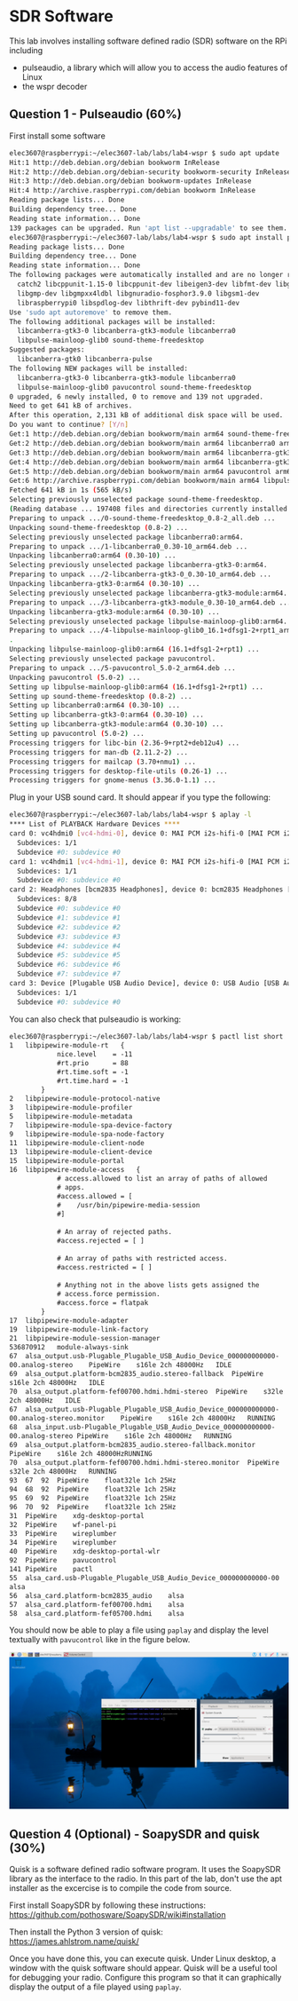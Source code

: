 # SDR Software
This lab involves installing software defined radio (SDR) software on the RPi including
 * pulseaudio, a library which will allow you to access the audio features of Linux
 * the wspr decoder

## Question 1 -  Pulseaudio (60\%)
First install some software
```bash
elec3607@raspberrypi:~/elec3607-lab/labs/lab4-wspr $ sudo apt update
Hit:1 http://deb.debian.org/debian bookworm InRelease
Hit:2 http://deb.debian.org/debian-security bookworm-security InRelease
Hit:3 http://deb.debian.org/debian bookworm-updates InRelease                  
Hit:4 http://archive.raspberrypi.com/debian bookworm InRelease                 
Reading package lists... Done
Building dependency tree... Done
Reading state information... Done
139 packages can be upgraded. Run 'apt list --upgradable' to see them.
elec3607@raspberrypi:~/elec3607-lab/labs/lab4-wspr $ sudo apt install pavucontrol
Reading package lists... Done
Building dependency tree... Done
Reading state information... Done
The following packages were automatically installed and are no longer required:
  catch2 libcppunit-1.15-0 libcppunit-dev libeigen3-dev libfmt-dev libglfw3
  libgmp-dev libgmpxx4ldbl libgnuradio-fosphor3.9.0 libgsm1-dev
  libraspberrypi0 libspdlog-dev libthrift-dev pybind11-dev
Use 'sudo apt autoremove' to remove them.
The following additional packages will be installed:
  libcanberra-gtk3-0 libcanberra-gtk3-module libcanberra0
  libpulse-mainloop-glib0 sound-theme-freedesktop
Suggested packages:
  libcanberra-gtk0 libcanberra-pulse
The following NEW packages will be installed:
  libcanberra-gtk3-0 libcanberra-gtk3-module libcanberra0
  libpulse-mainloop-glib0 pavucontrol sound-theme-freedesktop
0 upgraded, 6 newly installed, 0 to remove and 139 not upgraded.
Need to get 641 kB of archives.
After this operation, 2,131 kB of additional disk space will be used.
Do you want to continue? [Y/n] 
Get:1 http://deb.debian.org/debian bookworm/main arm64 sound-theme-freedesktop all 0.8-2 [384 kB]
Get:2 http://deb.debian.org/debian bookworm/main arm64 libcanberra0 arm64 0.30-10 [38.3 kB]
Get:3 http://deb.debian.org/debian bookworm/main arm64 libcanberra-gtk3-0 arm64 0.30-10 [12.3 kB]
Get:4 http://deb.debian.org/debian bookworm/main arm64 libcanberra-gtk3-module arm64 0.30-10 [14.2 kB]
Get:5 http://deb.debian.org/debian bookworm/main arm64 pavucontrol arm64 5.0-2 [166 kB]
Get:6 http://archive.raspberrypi.com/debian bookworm/main arm64 libpulse-mainloop-glib0 arm64 16.1+dfsg1-2+rpt1 [26.8 kB]
Fetched 641 kB in 1s (565 kB/s)                   
Selecting previously unselected package sound-theme-freedesktop.
(Reading database ... 197408 files and directories currently installed.)
Preparing to unpack .../0-sound-theme-freedesktop_0.8-2_all.deb ...
Unpacking sound-theme-freedesktop (0.8-2) ...
Selecting previously unselected package libcanberra0:arm64.
Preparing to unpack .../1-libcanberra0_0.30-10_arm64.deb ...
Unpacking libcanberra0:arm64 (0.30-10) ...
Selecting previously unselected package libcanberra-gtk3-0:arm64.
Preparing to unpack .../2-libcanberra-gtk3-0_0.30-10_arm64.deb ...
Unpacking libcanberra-gtk3-0:arm64 (0.30-10) ...
Selecting previously unselected package libcanberra-gtk3-module:arm64.
Preparing to unpack .../3-libcanberra-gtk3-module_0.30-10_arm64.deb ...
Unpacking libcanberra-gtk3-module:arm64 (0.30-10) ...
Selecting previously unselected package libpulse-mainloop-glib0:arm64.
Preparing to unpack .../4-libpulse-mainloop-glib0_16.1+dfsg1-2+rpt1_arm64.deb ..
.
Unpacking libpulse-mainloop-glib0:arm64 (16.1+dfsg1-2+rpt1) ...
Selecting previously unselected package pavucontrol.
Preparing to unpack .../5-pavucontrol_5.0-2_arm64.deb ...
Unpacking pavucontrol (5.0-2) ...
Setting up libpulse-mainloop-glib0:arm64 (16.1+dfsg1-2+rpt1) ...
Setting up sound-theme-freedesktop (0.8-2) ...
Setting up libcanberra0:arm64 (0.30-10) ...
Setting up libcanberra-gtk3-0:arm64 (0.30-10) ...
Setting up libcanberra-gtk3-module:arm64 (0.30-10) ...
Setting up pavucontrol (5.0-2) ...
Processing triggers for libc-bin (2.36-9+rpt2+deb12u4) ...
Processing triggers for man-db (2.11.2-2) ...
Processing triggers for mailcap (3.70+nmu1) ...
Processing triggers for desktop-file-utils (0.26-1) ...
Processing triggers for gnome-menus (3.36.0-1.1) ...
```

Plug in your USB sound card. It should appear if you type the following:
```bash
elec3607@raspberrypi:~/elec3607-lab/labs/lab4-wspr $ aplay -l
**** List of PLAYBACK Hardware Devices ****
card 0: vc4hdmi0 [vc4-hdmi-0], device 0: MAI PCM i2s-hifi-0 [MAI PCM i2s-hifi-0]
  Subdevices: 1/1
  Subdevice #0: subdevice #0
card 1: vc4hdmi1 [vc4-hdmi-1], device 0: MAI PCM i2s-hifi-0 [MAI PCM i2s-hifi-0]
  Subdevices: 1/1
  Subdevice #0: subdevice #0
card 2: Headphones [bcm2835 Headphones], device 0: bcm2835 Headphones [bcm2835 Headphones]
  Subdevices: 8/8
  Subdevice #0: subdevice #0
  Subdevice #1: subdevice #1
  Subdevice #2: subdevice #2
  Subdevice #3: subdevice #3
  Subdevice #4: subdevice #4
  Subdevice #5: subdevice #5
  Subdevice #6: subdevice #6
  Subdevice #7: subdevice #7
card 3: Device [Plugable USB Audio Device], device 0: USB Audio [USB Audio]
  Subdevices: 1/1
  Subdevice #0: subdevice #0
```

You can also check that pulseaudio is working:
```
elec3607@raspberrypi:~/elec3607-lab/labs/lab4-wspr $ pactl list short
1	libpipewire-module-rt	{
            nice.level    = -11
            #rt.prio      = 88
            #rt.time.soft = -1
            #rt.time.hard = -1
        }	
2	libpipewire-module-protocol-native		
3	libpipewire-module-profiler		
5	libpipewire-module-metadata		
7	libpipewire-module-spa-device-factory		
9	libpipewire-module-spa-node-factory		
11	libpipewire-module-client-node		
13	libpipewire-module-client-device		
15	libpipewire-module-portal		
16	libpipewire-module-access	{
            # access.allowed to list an array of paths of allowed
            # apps.
            #access.allowed = [
            #    /usr/bin/pipewire-media-session
            #]

            # An array of rejected paths.
            #access.rejected = [ ]

            # An array of paths with restricted access.
            #access.restricted = [ ]

            # Anything not in the above lists gets assigned the
            # access.force permission.
            #access.force = flatpak
        }	
17	libpipewire-module-adapter		
19	libpipewire-module-link-factory		
21	libpipewire-module-session-manager		
536870912	module-always-sink		
67	alsa_output.usb-Plugable_Plugable_USB_Audio_Device_000000000000-00.analog-stereo	PipeWire	s16le 2ch 48000Hz	IDLE
69	alsa_output.platform-bcm2835_audio.stereo-fallback	PipeWire	s16le 2ch 48000Hz	IDLE
70	alsa_output.platform-fef00700.hdmi.hdmi-stereo	PipeWire	s32le 2ch 48000Hz	IDLE
67	alsa_output.usb-Plugable_Plugable_USB_Audio_Device_000000000000-00.analog-stereo.monitor	PipeWire	s16le 2ch 48000Hz	RUNNING
68	alsa_input.usb-Plugable_Plugable_USB_Audio_Device_000000000000-00.analog-stereo	PipeWire	s16le 2ch 48000Hz	RUNNING
69	alsa_output.platform-bcm2835_audio.stereo-fallback.monitor	PipeWire	s16le 2ch 48000HzRUNNING
70	alsa_output.platform-fef00700.hdmi.hdmi-stereo.monitor	PipeWire	s32le 2ch 48000Hz	RUNNING
93	67	92	PipeWire	float32le 1ch 25Hz
94	68	92	PipeWire	float32le 1ch 25Hz
95	69	92	PipeWire	float32le 1ch 25Hz
96	70	92	PipeWire	float32le 1ch 25Hz
31	PipeWire	xdg-desktop-portal
32	PipeWire	wf-panel-pi
33	PipeWire	wireplumber
34	PipeWire	wireplumber
40	PipeWire	xdg-desktop-portal-wlr
92	PipeWire	pavucontrol
141	PipeWire	pactl
55	alsa_card.usb-Plugable_Plugable_USB_Audio_Device_000000000000-00	alsa
56	alsa_card.platform-bcm2835_audio	alsa
57	alsa_card.platform-fef00700.hdmi	alsa
58	alsa_card.platform-fef05700.hdmi	alsa
```

You should now be able to play a file using ```paplay``` and display the level textually with ```pavucontrol``` like in the figure below.


![](pavucontrol.png)

## Question 4 (Optional) - SoapySDR and quisk (30\%)

Quisk is a software defined radio software program. It uses the SoapySDR library as the interface to the radio. In this part of the lab, don't use the apt installer as the excercise is to compile the code from source.

First install SoapySDR by following these instructions: <https://github.com/pothosware/SoapySDR/wiki#installation>

Then install the Python 3 version of quisk: <https://james.ahlstrom.name/quisk/>

Once you have done this, you can execute quisk. Under Linux desktop, a window with the quisk software should appear. Quisk will be a useful tool for debugging your radio. Configure this program so that it can graphically display the output of a file played using ```paplay```.


